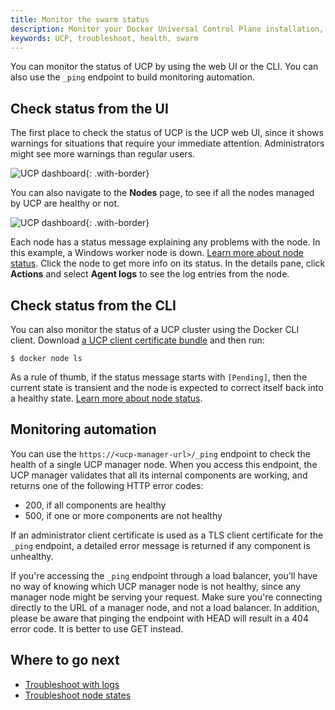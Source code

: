 ```yaml
---
title: Monitor the swarm status
description: Monitor your Docker Universal Control Plane installation, and learn how to troubleshoot it.
keywords: UCP, troubleshoot, health, swarm
---
```

You can monitor the status of UCP by using the web UI or the CLI. You can also use the `_ping` endpoint to build monitoring automation.

## Check status from the UI

The first place to check the status of UCP is the UCP web UI, since it shows warnings for situations that require your immediate attention. Administrators might see more warnings than regular users.

![UCP dashboard](../../images/monitor-ucp-0.png){: .with-border}

You can also navigate to the **Nodes** page, to see if all the nodes managed by UCP are healthy or not.

![UCP dashboard](../../images/monitor-ucp-1.png){: .with-border}

Each node has a status message explaining any problems with the node. In this example, a Windows worker node is down. [Learn more about node status](troubleshoot-node-messages.md). Click the node to get more info on its status. In the details pane, click **Actions** and select **Agent logs** to see the log entries from the node.

## Check status from the CLI

You can also monitor the status of a UCP cluster using the Docker CLI client. Download [a UCP client certificate bundle](../../user/access-ucp/cli-based-access.md) and then run:

```none
$ docker node ls
```

As a rule of thumb, if the status message starts with `[Pending]`, then the current state is transient and the node is expected to correct itself back into a healthy state. [Learn more about node status](troubleshoot-node-messages.md).

## Monitoring automation

You can use the `https://<ucp-manager-url>/_ping` endpoint to check the health of a single UCP manager node. When you access this endpoint, the UCP manager validates that all its internal components are working, and returns one of the following HTTP error codes:

* 200, if all components are healthy
* 500, if one or more components are not healthy

If an administrator client certificate is used as a TLS client certificate for the `_ping` endpoint, a detailed error message is returned if any component is unhealthy.

If you're accessing the `_ping` endpoint through a load balancer, you'll have no way of knowing which UCP manager node is not healthy, since any manager node might be serving your request. Make sure you're connecting directly to the URL of a manager node, and not a load balancer. In addition, please be aware that pinging the endpoint with HEAD will result in a 404 error code. It is better to use GET instead.

## Where to go next

* [Troubleshoot with logs](troubleshoot-with-logs.md)
* [Troubleshoot node states](./troubleshoot-node-messages.md)